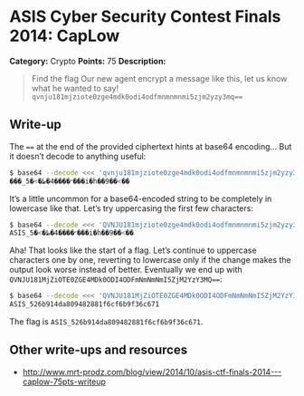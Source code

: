 # ASIS Cyber Security Contest Finals 2014: CapLow

**Category:** Crypto
**Points:** 75
**Description:**

> Find the flag
> Our new agent encrypt a message like this, let us know what he wanted to say!
> `qvnju181mjziote0zge4mdk0odi4odfmnmnmnmi5zjm2yzy3mq==`

## Write-up

The `==` at the end of the provided ciphertext hints at base64 encoding… But it doesn’t decode to anything useful:

```bash
$ base64 --decode <<< 'qvnju181mjziote0zge4mdk0odi4odfmnmnmnmi5zjm2yzy3mq=='
���_5�<�״����4�ظ���i�h��9��<��
```

It’s a little uncommon for a base64-encoded string to be completely in lowercase like that. Let’s try uppercasing the first few characters:

```bash
$ base64 --decode <<< 'QVNJU181mjziote0zge4mdk0odi4odfmnmnmnmi5zjm2yzy3mq=='
ASIS_5�<�״����4�ظ���i�h��9��<��
```

Aha! That looks like the start of a flag. Let’s continue to uppercase characters one by one, reverting to lowercase only if the change makes the output look worse instead of better. Eventually we end up with `QVNJU181MjZiOTE0ZGE4MDk0ODI4ODFmNmNmNmI5ZjM2YzY3MQ==`:

```bash
$ base64 --decode <<< 'QVNJU181MjZiOTE0ZGE4MDk0ODI4ODFmNmNmNmI5ZjM2YzY3MQ=='
ASIS_526b914da809482881f6cf6b9f36c671
```

The flag is `ASIS_526b914da809482881f6cf6b9f36c671`.

## Other write-ups and resources

* <http://www.mrt-prodz.com/blog/view/2014/10/asis-ctf-finals-2014---caplow-75pts-writeup>
